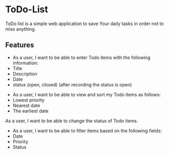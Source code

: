 <h1>ToDo-List</h1>
<p>ToDo list is a simple web application to save Your daily tasks in order not to miss anything. </p>
<h2>Features</h2>  
<ul>
  <li> As a user, I want to be able to enter Todo items with the following information:</li>
  <li>Title</li>
  <li>Description</li>
  <li>Date</li>
  <li>status (open, closed) (after recording the status is open)</li>
</ul>
<ul>
  <li> As a user, I want to be able to view and sort my Todo items as follows:</li>
  <li>Lowest priority</li>
  <li>Nearest date</li>
  <li>The earliest date</li>

</ul>
 <p> As a user, I want to be able to change the status of Todo items.</p>

 <ul>
   <li>As a user, I want to be able to filter items based on the following fields:</li>
   <li>Date</li>
   <li>Priority</li>
   <li>Status</li>
 </ul>

  
  
 
  
  
   


  

